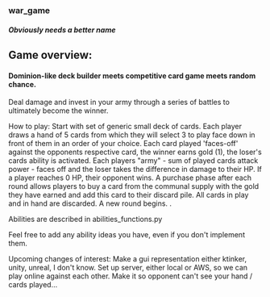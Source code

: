 ### war_game
##### Obviously needs a better name

## Game overview:
#### Dominion-like deck builder meets competitive card game meets random chance.
Deal damage and invest in your army through a series of battles to ultimately become the winner.

How to play:
Start with set of generic small deck of cards.
Each player draws a hand of 5 cards from which they will select 3 to play face down in front of them in an order of your choice.
Each card played 'faces-off' against the opponents respective card, the winner earns gold (1), the loser's cards ability is activated.
Each players "army" - sum of played cards attack power - faces off and the loser takes the difference in damage to their HP.
If a player reaches 0 HP, their opponent wins.
A purchase phase after each round allows players to buy a card from the communal supply with the gold they have earned and add this card to their discard pile.
All cards in play and in hand are discarded.
A new round begins. <Discard piles are shuffled into decks when decks are empty>.

Abilities are described in abilities_functions.py

Feel free to add any ability ideas you have, even if you don't implement them.

Upcoming changes of interest:
Make a gui representation either ktinker, unity, unreal, I don't know.
Set up server, either local or AWS, so we can play online against each other.
Make it so opponent can't see your hand / cards played...
